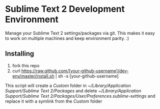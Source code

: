 Sublime Text 2 Development Environment
======================================

Manage your Sublime Text 2 settings/packages via git. This makes it easy to work on
multiple machines and keep environment parity. :)

Installing
----------
1. fork this repo
2. curl https://raw.github.com/[your-github-username]/dev-env/master/install.sh | sh -s [your-github-username]

This script will create a *Custom* folder in *~/Library/Application Support/Sublime Text 2/Packages* and delete *~/Library/Application Support/Sublime Text 2/Packages/User/Preferences.sublime-settings* and replace it with a symlink from the *Custom* folder
